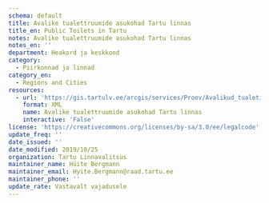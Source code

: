 ```yaml
---
schema: default
title: Avalike tualettruumide asukohad Tartu linnas
title_en: Public Toilets in Tartu
notes: Avalike tualettruumide asukohad Tartu linnas
notes_en: ''
department: Heakord ja keskkond
category:
  - Piirkonnad ja linnad
category_en:
  - Regions and Cities
resources:
  - url: 'https://gis.tartulv.ee/arcgis/services/Proov/Avalikud_tualetid/MapServer?wsdl'
    format: XML
    name: Avalike tualettruumide asukohad Tartu linnas
    interactive: 'False'
license: 'https://creativecommons.org/licenses/by-sa/3.0/ee/legalcode'
update_freq: ''
date_issued: ''
date_modified: 2019/10/25
organization: Tartu Linnavalitsus
maintainer_name: Hüite Bergmann
maintainer_email: Hyite.Bergmann@raad.tartu.ee
maintainer_phone: ''
update_rate: Vastavalt vajadusele
---
```

